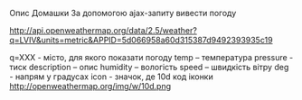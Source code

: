 Опис Домашки
За допомогою ajax-запиту вивести погоду

http://api.openweathermap.org/data/2.5/weather?q=LVIV&units=metric&APPID=5d066958a60d315387d9492393935c19

q=XXX - місто, для якого показати погоду
temp – температура
pressure - тиск
description – опис
humidity – вологість
speed – швидкість вітру
deg - напрям у градусах
icon - значок, де 10d код іконки
http://openweathermap.org/img/w/10d.png
